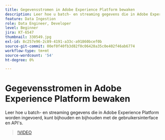 ```yaml
---
title: Gegevensstromen in Adobe Experience Platform bewaken
description: Leer hoe u batch- en streaming gegevens die in Adobe Experience Platform worden ingevoerd, kunt bijhouden en bijhouden met de gebruikersinterface en API's
feature: Data Ingestion
role: Data Engineer, Developer
level: Beginner
jira: KT-6547
thumbnail: 330549.jpg
exl-id: 8c257e96-2c89-4191-a33c-a91860bcef0b
source-git-commit: 00ef0f40fb3d82f0c06428a35c0e402f46ab6774
workflow-type: tm+mt
source-wordcount: '54'
ht-degree: 0%

---
```


# Gegevensstromen in Adobe Experience Platform bewaken

Leer hoe u batch- en streaming gegevens die in Adobe Experience Platform worden ingevoerd, kunt bijhouden en bijhouden met de gebruikersinterface en API&#39;s.

>[!VIDEO](https://video.tv.adobe.com/v/3409475?learn=on)
